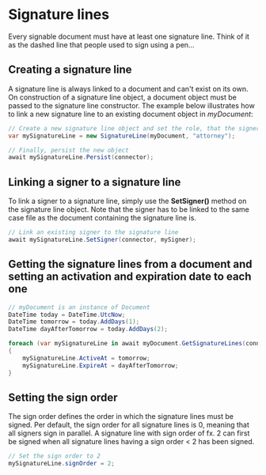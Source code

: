 # Signature lines
Every signable document must have at least one signature line. Think of it as the dashed line that people used to sign using a pen...

## Creating a signature line
A signature line is always linked to a document and can't exist on its own. On construction of a signature line object, a document object must be passed to the signature line constructor.
The example below illustrates how to link a new signature line to an existing document object in _myDocument_:

```csharp
// Create a new signature line object and set the role, that the signer will sign as
var mySignatureLine = new SignatureLine(myDocument, "attorney");

// Finally, persist the new object
await mySignatureLine.Persist(connector);
```

## Linking a signer to a signature line
To link a signer to a signature line, simply use the __SetSigner()__ method on the signature line object. Note that the signer has to be linked to the same case file as the document containing the signature line is.

```csharp
// Link an existing signer to the signature line
await mySignatureLine.SetSigner(connector, mySigner);
```

## Getting the signature lines from a document and setting an activation and expiration date to each one
```csharp
// myDocument is an instance of Document
DateTime today = DateTime.UtcNow;
DateTime tomorrow = today.AddDays(1);
DateTime dayAfterTomorrow = today.AddDays(2);

foreach (var mySignatureLine in await myDocument.GetSignatureLines(connector))
{
    mySignatureLine.ActiveAt = tomorrow;
    mySignatureLine.ExpireAt = dayAfterTomorrow;
}
```

## Setting the sign order
The sign order defines the order in which the signature lines must be signed.
Per default, the sign order for all signature lines is 0, meaning that all signers sign in parallel.
A signature line with sign order of fx. 2 can first be signed when all signature lines having a sign order < 2 has been signed.

```csharp
// Set the sign order to 2
mySignatureLine.signOrder = 2;
```